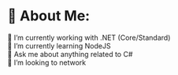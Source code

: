 # 💫 About Me:
🔭 I’m currently working with .NET (Core/Standard)<br>🌱 I’m currently learning NodeJS<br>💬 Ask me about anything related to C#<br>👯 I’m looking to network
